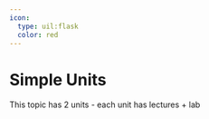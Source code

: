 ```yaml
---
icon:
  type: uil:flask
  color: red
---    
```


# Simple Units

This topic has 2 units - each unit has lectures + lab